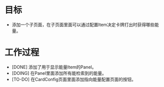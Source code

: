 # 目标
- 添加一个子页面，在子页面里面可以通过配置Item决定卡牌打出时获得哪些能量。

# 工作过程
- [DONE] 添加了用于显示能量Item的Panel。
- [DOING] 在Panel里面添加所有能检索到的能量。
- [TO-DO] 在CardConfig页面里面添加指向能量配置页面的按钮。